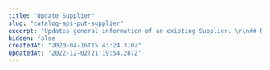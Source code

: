 ```yaml
---
title: "Update Supplier"
slug: "catalog-api-put-supplier"
excerpt: "Updates general information of an existing Supplier. \r\n## Request body example\r\n\r\n```json\r\n{\r\n    \"Name\": \"Supplier\",\r\n    \"CorporateName\": \"TopStore\",\r\n    \"StateInscription\": \"\",\r\n    \"Cnpj\": \"33304981001272\",\r\n    \"Phone\": \"3333333333\",\r\n    \"CellPhone\": \"4444444444\",\r\n    \"CorportePhone\": \"5555555555\",\r\n    \"Email\": \"email@email.com\",\r\n    \"IsActive\": true\r\n}\r\n```\r\n\r\n## Response body example\r\n\r\n```json\r\n{\r\n    \"Id\": 1,\r\n    \"Name\": \"Supplier\",\r\n    \"CorporateName\": \"TopStore\",\r\n    \"StateInscription\": \"\",\r\n    \"Cnpj\": \"33304981001272\",\r\n    \"Phone\": \"3333333333\",\r\n    \"CellPhone\": \"4444444444\",\r\n    \"CorportePhone\": \"5555555555\",\r\n    \"Email\": \"email@email.com\",\r\n    \"IsActive\": true\r\n}\r\n```"
hidden: false
createdAt: "2020-04-16T15:43:24.310Z"
updatedAt: "2022-12-02T21:19:54.287Z"
---
```

